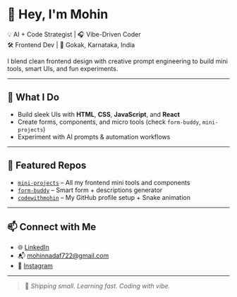 # 👋 Hey, I'm Mohin

💡 AI + Code Strategist | 🎧 Vibe-Driven Coder  
🛠️ Frontend Dev | 📍 Gokak, Karnataka, India  

I blend clean frontend design with creative prompt engineering to build mini tools, smart UIs, and fun experiments.

---

## 🔧 What I Do
- Build sleek UIs with **HTML**, **CSS**, **JavaScript**, and **React**
- Create forms, components, and micro tools (check `form-buddy`, `mini-projects`)
- Experiment with AI prompts & automation workflows

---

## 📂 Featured Repos
- [`mini-projects`](https://github.com/codewithmohin/mini-projects) – All my frontend mini tools and components  
- [`form-buddy`](https://github.com/codewithmohin/form-buddy) – Smart form + descriptions generator  
- [`codewithmohin`](https://github.com/codewithmohin/codewithmohin) – My GitHub profile setup + Snake animation

---

## 📫 Connect with Me
- 🌐 [LinkedIn](https://linkedin.com/in/mohin-nadaf-8b08ba337)  
- 📬 mohinnadaf722@gmail.com  
- 📸 [Instagram](https://instagram.com/its_mohin_28)

---

> 🎯 *Shipping small. Learning fast. Coding with vibe.*
